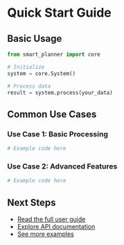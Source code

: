 # Quick Start Guide

## Basic Usage

```python
from smart_planner import core

# Initialize
system = core.System()

# Process data
result = system.process(your_data)
```

## Common Use Cases

### Use Case 1: Basic Processing

```python
# Example code here
```

### Use Case 2: Advanced Features

```python
# Example code here
```

## Next Steps

- [Read the full user guide](../guide/basic-usage.md)
- [Explore API documentation](../api/core.md)
- [See more examples](../examples/basic.md)
